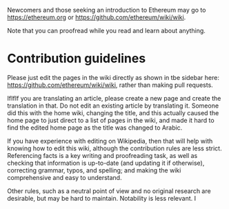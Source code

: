 Newcomers and those seeking an introduction to Ethereum may go to https://ethereum.org or https://github.com/ethereum/wiki/wiki.

Note that you can proofread while you read and learn about anything.

# Contribution guidelines
Please just edit the pages in the wiki directly as shown in tbe sidebar here: https://github.com/ethereum/wiki/wiki, rather than making pull requests.

IfIfIf you are translating an article, please create a new page and create the translation in that. Do not edit an existing article by translating it. Someone did this with the home wiki, changing the title, and this actually caused the home page to just direct to a list of pages in the wiki, and made it hard to find the edited home page as the title was changed to Arabic.

If you have experience with editing on Wikipedia, then that will help with knowing how to edit this wiki, although the contribution rules are less strict. Referencing facts is a key writing and proofreading task, as well as checking that information is up-to-date (and updating it if otherwise), correcting grammar, typos, and spelling; and making the wiki comprehensive and easy to understand.

Other rules, such as a neutral point of view and no original research are desirable, but may be hard to maintain. Notability is less relevant. I
